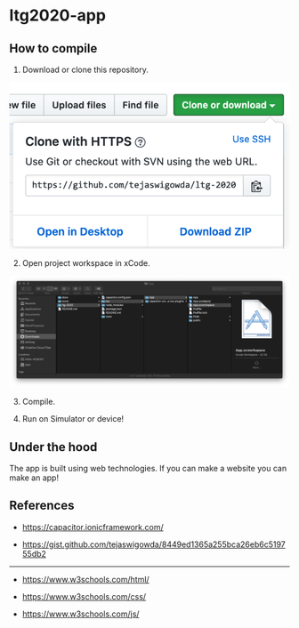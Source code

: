 # ltg2020-app

## How to compile

1. Download or clone this repository.
<img src='docs/img/dw.png'>

2. Open project workspace in xCode.
<img src='docs/img/open.png'>

3. Compile.

4. Run on Simulator or device!


## Under the hood

The app is built using web technologies. If you can make a website you can make an app!

## References
- <https://capacitor.ionicframework.com/>

- <https://gist.github.com/tejaswigowda/8449ed1365a255bca26eb6c519755db2>

<hr>

- <https://www.w3schools.com/html/>

- <https://www.w3schools.com/css/>

- <https://www.w3schools.com/js/>
